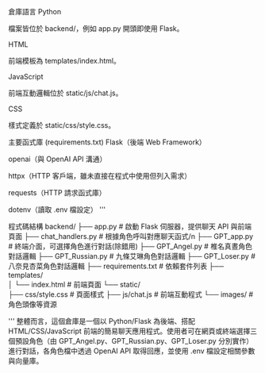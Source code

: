 倉庫語言
Python

檔案皆位於 backend/，例如 app.py 開頭即使用 Flask。

HTML

前端模板為 templates/index.html。

JavaScript

前端互動邏輯位於 static/js/chat.js。

CSS

樣式定義於 static/css/style.css。

主要函式庫 (requirements.txt)
Flask（後端 Web Framework）

openai（與 OpenAI API 溝通）

httpx（HTTP 客戶端，雖未直接在程式中使用但列入需求）

requests（HTTP 請求函式庫）

dotenv（讀取 .env 檔設定）
'''

程式碼結構
backend/
├── app.py              # 啟動 Flask 伺服器，提供聊天 API 與前端頁面 
├── chat_handlers.py    # 根據角色呼叫對應聊天函式/n
├── GPT_app.py          # 終端介面，可選擇角色進行對話(除錯用)
├── GPT_Angel.py        # 椎名真晝角色對話邏輯
├── GPT_Russian.py      # 九條艾琳角色對話邏輯
├── GPT_Loser.py        # 八奈見杏菜角色對話邏輯
├── requirements.txt    # 依賴套件列表
├── templates/   
│   └── index.html      # 前端頁面
└── static/  
    ├── css/style.css   # 頁面樣式
    ├── js/chat.js      # 前端互動程式
    └── images/         # 角色頭像等資源

'''
整體而言，這個倉庫是一個以 Python/Flask 為後端、搭配 HTML/CSS/JavaScript 前端的簡易聊天應用程式。使用者可在網頁或終端選擇三個預設角色（由 GPT_Angel.py、GPT_Russian.py、GPT_Loser.py 分別實作）進行對話，各角色檔中透過 OpenAI API 取得回應，並使用 .env 檔設定相關參數與向量庫。
